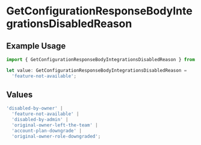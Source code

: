 # GetConfigurationResponseBodyIntegrationsDisabledReason

## Example Usage

```typescript
import { GetConfigurationResponseBodyIntegrationsDisabledReason } from '@vercel/client/models/operations';

let value: GetConfigurationResponseBodyIntegrationsDisabledReason =
  'feature-not-available';
```

## Values

```typescript
'disabled-by-owner' |
  'feature-not-available' |
  'disabled-by-admin' |
  'original-owner-left-the-team' |
  'account-plan-downgrade' |
  'original-owner-role-downgraded';
```
